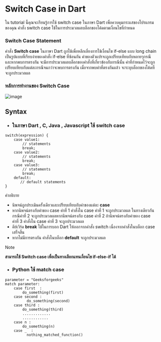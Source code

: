# Switch Case in Dart

ใน tutorial นี้คุณจะเรียนรู้การใช้ switch case ในภาษา Dart เพื่อควบคุมกระแสของโปรแกรมของคุณ คำสั่ง switch case ใช้ในการประมวลผลบล็อกของโค้ดตามเงื่อนไขที่กำหนด

### Switch Case Statement
คำสั่ง **Switch case** ในภาษา Dart ถูกใช้เพื่อหลีกเลี่ยงการใช้เงื่อนไข if-else แบบ long chain เป็นรูปแบบที่เรียบง่ายของคำสั่ง if-else ที่ซ้อนกัน ค่าของตัวแปรจะถูกเปรียบเทียบกับหลายๆกรณี และหากพบการตรงกัน จะมีการประมวลผลบล็อกของคำสั่งที่เกี่ยวข้องกับกรณีนั้น ค่าที่กำหนดไว้จะถูกเปรียบเทียบกับแต่ละกรณีจนกว่าจะพบการตรงกัน เมื่อจากพบค่าที่ตรงกันแล้ว จะระบุบล็อกของโค้ดที่จะถูกประมวลผล

### หลักการทำงานของ Switch Case
![image](https://github.com/chonnigan/PL/assets/95559071/7ca7de28-0d4c-4dc6-be58-103475d071fc)

## Syntax
- ### ในภาษา Dart , C, Java , Javascript ใช้ switch case
```
switch(expression) {
    case value1:
        // statements
        break;
    case value2:
        // statements
        break;
    case value3:
        // statements
        break;
    default:
       // default statements
}
```
คำอธิบาย

- นิพจน์ถูกประเมินครั้งเดียวและเปรียบเทียบกับค่าของแต่ละ **case**
- หากนิพจน์ตรงกับค่าของ case ค่าที่ 1 คำสั่งใน case ค่าที่ 1 จะถูกประมวลผล ในทางเดียวกัน กรณีค่าที่ 2 จะถูกประมวลผลหากนิพจน์ตรงกับ case ค่าที่ 2 ถ้านิพจน์ตรงกับค่าของ case ค่าที่ 3 คำสั่งใน case ค่าที่ 3 จะถูกประมวลผล
- คีย์เวิร์ด **break** ใช้ในการบอก Dart ให้ออกจากคำสั่ง switch เนื่องจากคำสั่งในบล็อก case เสร็จสิ้น
- หากไม่มีการตรงกัน คำสั่งในบล็อก **default** จะถูกประมวลผล

> [!NOTE]
> **สามารถใช้ Switch case เพื่อเป็นทางเลือกแทนเงื่อนไข if-else-if ได้**

- ### Python ใช้ match case
```
parameter = "Geeksforgeeks"
match parameter:
    case first  :
        do_something(first)
    case second :
          do_something(second)       
    case third :
        do_something(third)
        .............
        ............
    case n :
        do_something(n)
    case _  :
          nothing_matched_function()
```


